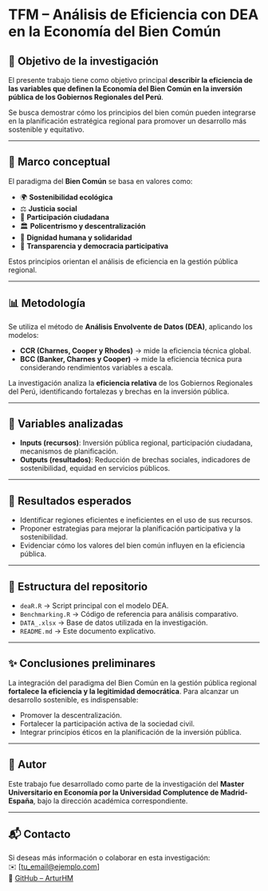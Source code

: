# TFM – Análisis de Eficiencia con DEA en la Economía del Bien Común

## 🎯 Objetivo de la investigación
El presente trabajo tiene como objetivo principal **describir la eficiencia de las variables que definen la Economía del Bien Común en la inversión pública de los Gobiernos Regionales del Perú**.  

Se busca demostrar cómo los principios del bien común pueden integrarse en la planificación estratégica regional para promover un desarrollo más sostenible y equitativo.

---

## 🧩 Marco conceptual
El paradigma del **Bien Común** se basa en valores como:
- 🌍 **Sostenibilidad ecológica**  
- ⚖️ **Justicia social**  
- 🙋 **Participación ciudadana**  
- 🏛️ **Policentrismo y descentralización**  
- 🤝 **Dignidad humana y solidaridad**  
- 🔎 **Transparencia y democracia participativa**  

Estos principios orientan el análisis de eficiencia en la gestión pública regional.

---

## 📊 Metodología
Se utiliza el método de **Análisis Envolvente de Datos (DEA)**, aplicando los modelos:
- **CCR (Charnes, Cooper y Rhodes)** → mide la eficiencia técnica global.  
- **BCC (Banker, Charnes y Cooper)** → mide la eficiencia técnica pura considerando rendimientos variables a escala.  

La investigación analiza la **eficiencia relativa** de los Gobiernos Regionales del Perú, identificando fortalezas y brechas en la inversión pública.

---

## 🔑 Variables analizadas
- **Inputs (recursos)**: Inversión pública regional, participación ciudadana, mecanismos de planificación.  
- **Outputs (resultados)**: Reducción de brechas sociales, indicadores de sostenibilidad, equidad en servicios públicos.  

---

## 📌 Resultados esperados
- Identificar regiones eficientes e ineficientes en el uso de sus recursos.  
- Proponer estrategias para mejorar la planificación participativa y la sostenibilidad.  
- Evidenciar cómo los valores del bien común influyen en la eficiencia pública.  

---

## 📂 Estructura del repositorio
- `deaR.R` → Script principal con el modelo DEA.  
- `Benchmarking.R` → Código de referencia para análisis comparativo.  
- `DATA_.xlsx` → Base de datos utilizada en la investigación.  
- `README.md` → Este documento explicativo.  

---

## ✨ Conclusiones preliminares
La integración del paradigma del Bien Común en la gestión pública regional **fortalece la eficiencia y la legitimidad democrática**. Para alcanzar un desarrollo sostenible, es indispensable:  
- Promover la descentralización.  
- Fortalecer la participación activa de la sociedad civil.  
- Integrar principios éticos en la planificación de la inversión pública.  

---

## 👤 Autor
Este trabajo fue desarrollado como parte de la investigación del **Master Universitario en Economía por la Universidad Complutence de Madrid-España**, bajo la dirección académica correspondiente.  

---

## 📬 Contacto
Si deseas más información o colaborar en esta investigación:  
✉️ [tu_email@ejemplo.com]  
🔗 [GitHub – ArturHM](https://github.com/ArturHM)  

